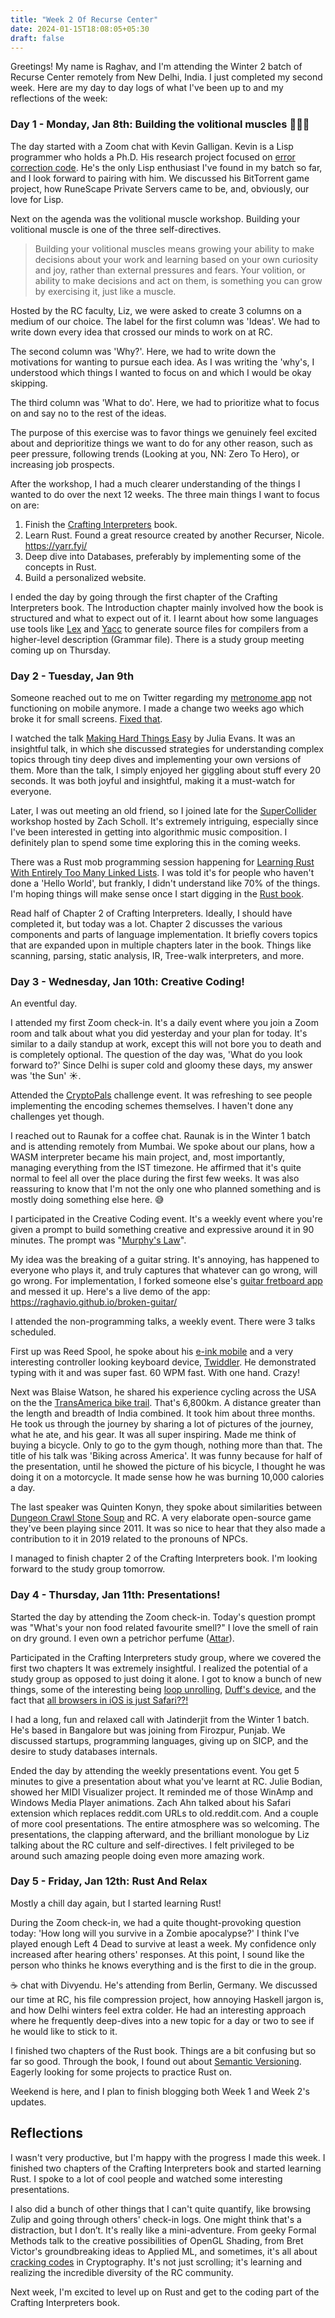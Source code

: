 ```yaml
---
title: "Week 2 Of Recurse Center"
date: 2024-01-15T18:08:05+05:30
draft: false
---
```


Greetings! My name is Raghav, and I'm attending the Winter 2 batch of Recurse Center remotely from New Delhi, India. I just completed my second week. Here are my day to day logs of what I've been up to and my reflections of the week:

### Day 1 - Monday, Jan 8th: Building the volitional muscles 🧠💪🏽

The day started with a Zoom chat with Kevin Galligan. Kevin is a Lisp programmer who holds a Ph.D. His research project focused on [error correction code](https://en.wikipedia.org/wiki/Error_correction_code). He's the only Lisp enthusiast I've found in my batch so far, and I look forward to pairing with him. We discussed his BitTorrent game project, how RuneScape Private Servers came to be, and, obviously, our love for Lisp.

Next on the agenda was the volitional muscle workshop. Building your volitional muscle is one of the three self-directives.
>Building your volitional muscles means growing your ability to make decisions about your work and learning based on your own curiosity and joy, rather than external pressures and fears. Your volition, or ability to make decisions and act on them, is something you can grow by exercising it, just like a muscle.

Hosted by the RC faculty, Liz, we were asked to create 3 columns on a medium of our choice. The label for the first column was 'Ideas'. We had to write down every idea that crossed our minds to work on at RC.

The second column was 'Why?'. Here, we had to write down the motivations for wanting to pursue each idea. As I was writing the 'why's, I understood which things I wanted to focus on and which I would be okay skipping.

The third column was 'What to do'. Here, we had to prioritize what to focus on and say no to the rest of the ideas.

The purpose of this exercise was to favor things we genuinely feel excited about and deprioritize things we want to do for any other reason, such as peer pressure, following trends (Looking at you, NN: Zero To Hero), or increasing job prospects.

After the workshop, I had a much clearer understanding of the things I wanted to do over the next 12 weeks. The three main things I want to focus on are:
1. Finish the [Crafting Interpreters](https://craftinginterpreters.com/) book.
1. Learn Rust. Found a great resource created by another Recurser, Nicole. https://yarr.fyi/
1. Deep dive into Databases, preferably by implementing some of the concepts in Rust.
1. Build a personalized website.

I ended the day by going through the first chapter of the Crafting Interpreters book. The Introduction chapter mainly involved how the book is structured and what to expect out of it. I learnt about how some languages use tools like [Lex](https://en.wikipedia.org/wiki/Lex_(software)) and [Yacc](https://en.wikipedia.org/wiki/Yacc) to generate source files for compilers from a higher-level description (Grammar file).
There is a study group meeting coming up on Thursday.

### Day 2 - Tuesday, Jan 9th

Someone reached out to me on Twitter regarding my [metronome app](https://accelonome.com) not functioning on mobile anymore. I made a change two weeks ago which broke it for small screens. [Fixed that](https://github.com/raghavio/accelonome/commit/b62980f272b5a2e5ebc7f07ff9f1b3d1194ae1d5).


I watched the talk [Making Hard Things Easy](https://youtu.be/30YWsGDr8mA) by Julia Evans. It was an insightful talk, in which she discussed strategies for understanding complex topics through tiny deep dives and implementing your own versions of them. More than the talk, I simply enjoyed her giggling about stuff every 20 seconds. It was both joyful and insightful, making it a must-watch for everyone.

Later, I was out meeting an old friend, so I joined late for the [SuperCollider](https://supercollider.github.io/) workshop hosted by Zach Scholl. It's extremely intriguing, especially since I've been interested in getting into algorithmic music composition. I definitely plan to spend some time exploring this in the coming weeks.

There was a Rust mob programming session happening for [Learning Rust With Entirely Too Many Linked Lists](https://rust-unofficial.github.io/too-many-lists/). I was told it's for people who haven't done a 'Hello World', but frankly, I didn't understand like 70% of the things. I'm hoping things will make sense once I start digging in the [Rust book](https://doc.rust-lang.org/book/).

Read half of Chapter 2 of Crafting Interpreters. Ideally, I should have completed it, but today was a lot. Chapter 2 discusses the various components and parts of language implementation. It briefly covers topics that are expanded upon in multiple chapters later in the book. Things like scanning, parsing, static analysis, IR, Tree-walk interpreters, and more.

### Day 3 - Wednesday, Jan 10th: Creative Coding!

An eventful day.

I attended my first Zoom check-in. It's a daily event where you join a Zoom room and talk about what you did yesterday and your plan for today. It's similar to a daily standup at work, except this will not bore you to death and is completely optional. The question of the day was, 'What do you look forward to?' Since Delhi is super cold and gloomy these days, my answer was 'the Sun' ☀️.

Attended the [CryptoPals](https://cryptopals.com/) challenge event. It was refreshing to see people implementing the encoding schemes themselves. I haven't done any challenges yet though.

I reached out to Raunak for a coffee chat. Raunak is in the Winter 1 batch and is attending remotely from Mumbai. We spoke about our plans, how a WASM interpreter became his main project, and, most importantly, managing everything from the IST timezone. He affirmed that it's quite normal to feel all over the place during the first few weeks. It was also reassuring to know that I'm not the only one who planned something and is mostly doing something else here. 😅

I participated in the Creative Coding event. It's a weekly event where you're given a prompt to build something creative and expressive around it in 90 minutes. The prompt was "[Murphy's Law](https://en.wikipedia.org/wiki/Murphy%27s_law)".

My idea was the breaking of a guitar string. It's annoying, has happened to everyone who plays it, and truly captures that whatever can go wrong, will go wrong. For implementation, I forked someone else's [guitar fretboard app](https://1j01.github.io/guitar/) and messed it up. Here's a live demo of the app: https://raghavio.github.io/broken-guitar/

I attended the non-programming talks, a weekly event. There were 3 talks scheduled.

First up was Reed Spool, he spoke about his [e-ink mobile](https://hisenseeink.com/products/hisense-a9-pro-e-ink-smartphone-1) and a very interesting controller looking keyboard device, [Twiddler](https://twiddler.tekgear.com/). He demonstrated typing with it and was super fast. 60 WPM fast. With one hand. Crazy!

Next was Blaise Watson, he shared his experience cycling across the USA on the  the [TransAmerica bike trail](https://www.adventurecycling.org/routes-and-maps/adventure-cycling-route-network/transamerica-trail/). That's 6,800km. A distance greater than the length and breadth of India combined. It took him about three months. He took us through the journey by sharing a lot of pictures of the journey, what he ate, and his gear. It was all super inspiring. Made me think of buying a bicycle. Only to go to the gym though, nothing more than that. The title of his talk was 'Biking across America'. It was funny because for half of the presentation, until he showed the picture of his bicycle, I thought he was doing it on a motorcycle. It made sense how he was burning 10,000 calories a day.

The last speaker was Quinten Konyn, they spoke about similarities between [Dungeon Crawl Stone Soup](https://crawl.develz.org/) and RC. A very elaborate open-source game they've been playing since 2011. It was so nice to hear that they also made a contribution to it in 2019 related to the pronouns of NPCs.

I managed to finish chapter 2 of the Crafting Interpreters book. I'm looking forward to the study group tomorrow.

### Day 4 - Thursday, Jan 11th: Presentations!

Started the day by attending the Zoom check-in. Today's question prompt was "What's your non food related favourite smell?" I love the smell of rain on dry ground. I even own a petrichor perfume ([Attar](https://en.wikipedia.org/wiki/Attar)).

Participated in the Crafting Interpreters study group, where we covered the first two chapters It was extremely insightful. I realized the potential of a study group as opposed to just doing it alone. I got to know a bunch of new things, some of the interesting being [loop unrolling](https://en.wikipedia.org/wiki/Loop_unrolling), [Duff's device](https://en.wikipedia.org/wiki/Duff%27s_device), and the fact that [all browsers in iOS is just Safari??!](https://news.ycombinator.com/item?id=25850091)

I had a long, fun and relaxed call with Jatinderjit from the Winter 1 batch. He's based in Bangalore but was joining from Firozpur, Punjab. We discussed startups, programming languages, giving up on SICP, and the desire to study databases internals.

Ended the day by attending the weekly presentations event. You get 5 minutes to give a presentation about what you've learnt at RC. Julie Bodian, showed her MIDI Visualizer project. It reminded me of those WinAmp and Windows Media Player animations. Zach Ahn talked about his Safari extension which replaces reddit.com URLs to old.reddit.com. And a couple of more cool presentations.
The entire atmosphere was so welcoming. The presentations, the clapping afterward, and the brilliant monologue by Liz talking about the RC culture and self-directives. I felt privileged to be around such amazing people doing even more amazing work.

### Day 5 - Friday, Jan 12th: Rust And Relax

Mostly a chill day again, but I started learning Rust!

During the Zoom check-in, we had a quite thought-provoking question today: 'How long will you survive in a Zombie apocalypse?' I think I've played enough Left 4 Dead to survive at least a week. My confidence only increased after hearing others' responses. At this point, I sound like the person who thinks he knows everything and is the first to die in the group.

☕ chat with Divyendu. He's attending from Berlin, Germany. We discussed our time at RC, his file compression project, how annoying Haskell jargon is, and how Delhi winters feel extra colder. He had an interesting approach where he frequently deep-dives into a new topic for a day or two to see if he would like to stick to it.

I finished two chapters of the Rust book. Things are a bit confusing but so far so good. Through the book, I found out about [Semantic Versioning](https://semver.org/). Eagerly looking for some projects to practice Rust on.

Weekend is here, and I plan to finish blogging both Week 1 and Week 2's updates.

## Reflections

I wasn't very productive, but I'm happy with the progress I made this week. I finished two chapters of the Crafting Interpreters book and started learning Rust. I spoke to a lot of cool people and watched some interesting presentations.

I also did a bunch of other things that I can't quite quantify, like browsing Zulip and going through others' check-in logs. One might think that's a distraction, but I don’t. It's really like a mini-adventure. From geeky Formal Methods talk to the creative possibilities of OpenGL Shading, from Bret Victor's groundbreaking ideas to Applied ML, and sometimes, it's all about [cracking codes](https://cryptopals.com/) in Cryptography. It's not just scrolling; it's learning and realizing the incredible diversity of the RC community.

Next week, I'm excited to level up on Rust and get to the coding part of the Crafting Interpreters book.
